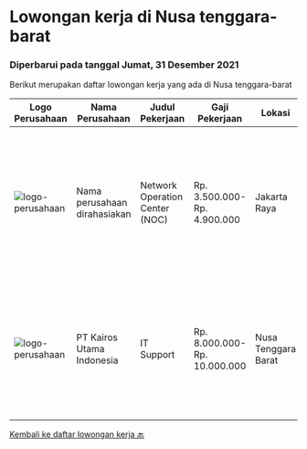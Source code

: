
  # Lowongan kerja di Nusa tenggara-barat

  ### Diperbarui pada tanggal Jumat, 31 Desember 2021

  Berikut merupakan daftar lowongan kerja yang ada di Nusa tenggara-barat

  |Logo Perusahaan | Nama Perusahaan | Judul Pekerjaan | Gaji Pekerjaan | Lokasi | Deskripsi | Tanggal diunggah | Pranala |
  | -------------- | --------------- | --------------- | --------- | --------- | -------------- | ------- | ----------- |
  |![logo-perusahaan](https://us.123rf.com/450wm/pavelstasevich/pavelstasevich1811/pavelstasevich181101027/112815900-stock-vector-no-image-available-icon-flat-vector.jpg?ver=6)|Nama perusahaan dirahasiakan|Network Operation Center (NOC)|Rp. 3.500.000-Rp. 4.900.000|Jakarta Raya|Tugas &amp; Tanggung Jawab: Melakukan monitoring terhadap jaringan dan service melalui NMS sesuai SOP. Melakukan analisa dan rekomendasi langkah...|Jumat, 10 Desember 2021|https://www.jobstreet.co.id/id/job/network-operation-center-noc-3717107?token=0~bd77cb1a-e6f9-40b1-9580-faa205a15630&sectionRank=1&jobId=jobstreet-id-job-3717107|
|![logo-perusahaan](https://image-service-cdn.seek.com.au/5266797effe4df28b8d18f2293ca54c53b830db7/ee4dce1061f3f616224767ad58cb2fc751b8d2dc)|PT Kairos Utama Indonesia|IT Support|Rp. 8.000.000-Rp. 10.000.000|Nusa Tenggara Barat|a. Bersedia on-site untuk support end-user dan tinggal di asrama (AMNT)b. Dapat melakukan installation hardware maupun software serta troubleshooting...|Rabu, 08 Desember 2021|https://www.jobstreet.co.id/id/job/it-support-3714704?token=0~bd77cb1a-e6f9-40b1-9580-faa205a15630&sectionRank=2&jobId=jobstreet-id-job-3714704|


  [Kembali ke daftar lowongan kerja 🔙](../README.md#daftar-lowongan-kerja)
  